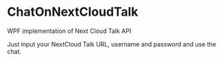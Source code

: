 # ChatOnNextCloudTalk
WPF implementation of Next Cloud Talk API

Just input your NextCloud Talk URL, username and password and use the chat.
